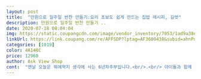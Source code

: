 ```yaml
---
layout: post 
title:  "만원으로 일주일 반찬 만들기:요리 초보도 쉽게 만드는 집밥 레시피, 길벗" 
description: 만원으로 일주일 반찬 만들기 ..
date: 2020-07-18 08:04:04 
img: https://static.coupangcdn.com/image/vendor_inventory/7053/1ad9a38eab40ac46a7d0ab92c43b397c1e35352d9919abe99b1b3573a475.jpg 
linkUrl: https://link.coupang.com/re/AFFSDP?lptag=AF3600438&subid=ahnPublicAsk&pageKey=1685139126&itemId=2870250834&vendorItemId=70859462529&traceid=V0-113-1089dbb0efab616c 
categories: [1019] 
color: 4A148C 
price: 12960 
author: Ask View Shop 
cont:  "맨날 오늘은 뭐에먹지 생각에 사는 6년차주부입니다.<br/>.<br/> 아이들과 함께 먹을수있는 레시피도 있어서 좋은거 같아요<br/>열심히 요리해보려구요<br/>요리에 도움이 되었으면 좋겠어요.<br/><br/>좋아하는 유투버 욜로리아님의 요리책... <br/> 멋져요... <br/> 요리하고 싶은 맘 뿜쁌요♡  배스트셀러  스테디셀러 되길바래요♡<br/>" 
---
```

